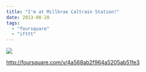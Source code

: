```yaml
---
title: "I'm at Millbrae Caltrain Station!"
date: 2013-08-28
tags: 
  - "foursquare"
  - "ifttt"
---
```


![](images/staticmap?center=37.600224206809074,-122.38683700561523&zoom=16&size=710x440&maptype=roadmap&sensor=false&markers=color:red%7C37.600224206809074,-122.38683700561523)  
  
http://foursquare.com/v/4a568ab2f964a5205ab51fe3
